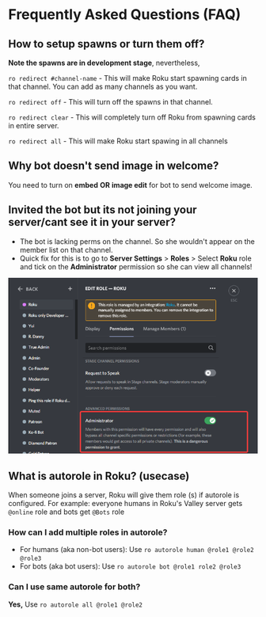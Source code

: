 # Frequently Asked Questions \(FAQ\)

## How to setup spawns or turn them off?

**Note the spawns are in development stage**, nevertheless,

 `ro redirect #channel-name` - This will make Roku start spawning cards in that     channel. You can add as many channels as you want.  
  
`ro redirect off` - This will turn off the spawns in that channel.   
  
`ro redirect clear` - This will completely turn off Roku from spawning cards in entire server.   
  
`ro redirect all` - This will make Roku start spawing in all channels

## Why bot doesn't send image in welcome?

You need to turn on **embed** **OR** **image edit** for bot to send welcome image.

## Invited the bot but its not joining your server/cant see it in your server?

* The bot is lacking perms on the channel. So she wouldn't appear on the member list on that channel.
* Quick fix for this is to go to **Server Settings** &gt; **Roles** &gt; Select **Roku** role and tick on the **Administrator** permission so she can view all channels!

![Giving Admin Role to Roku](../.gitbook/assets/wgude3s-1-.png)

## What is autorole in Roku? \(usecase\)

When someone joins a server, Roku will give them role \(s\) if autorole is configured. For example: everyone humans in Roku's Valley server gets `@online` role and bots get `@Bots` role

### How can I add multiple roles in autorole?

* For humans \(aka non-bot users\):        Use `ro autorole human @role1 @role2 @role3`
* For bots \(aka bot users\):        Use `ro autorole bot @role1 role2 @role3`

### Can I use same autorole for both?

**Yes,** Use `ro autorole all @role1 @role2`

